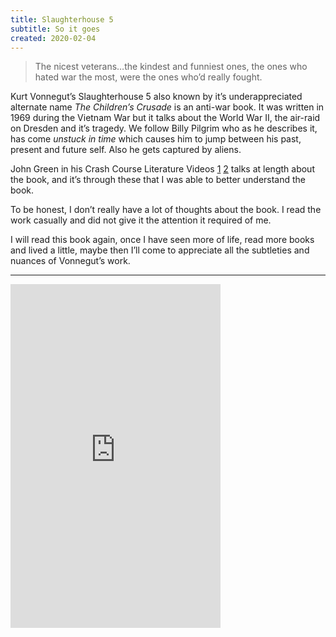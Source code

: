 ```yaml
---
title: Slaughterhouse 5
subtitle: So it goes
created: 2020-02-04
---
```


> The nicest veterans…the kindest and funniest ones, the ones who hated war the most, were the ones who’d really fought.

Kurt Vonnegut’s Slaughterhouse 5 also known by it’s underappreciated alternate name _The Children’s Crusade_ is an anti-war book. It was written in 1969 during the Vietnam War but it talks about the World War II, the air-raid on Dresden and it’s tragedy. We follow Billy Pilgrim who as he describes it, has come _unstuck in time_ which causes him to jump between his past, present and future self. Also he gets captured by aliens.

John Green in his Crash Course Literature Videos [1](#fn1) [2](#fn2) talks at length about the book, and it’s through these that I was able to better understand the book.

To be honest, I don’t really have a lot of thoughts about the book. I read the work casually and did not give it the attention it required of me.

I will read this book again, once I have seen more of life, read more books and lived a little, maybe then I’ll come to appreciate all the subtleties and nuances of Vonnegut’s work.

---
<iframe type="text/html" width="336" height="550" frameborder="0" allowfullscreen style="max-width:100%" src="https://read.amazon.in/kp/card?asin=B0074FF4PU&amp;preview=inline&amp;linkCode=kpe&amp;ref_=cm_sw_r_kb_dp_IaloEb72XGXAR">

---

1: <https://www.youtube.com/watch?v=F6g7S2W27Kc>[↩](#fnref1)

2: <https://www.youtube.com/watch?v=HyKhIiGKq5M>[↩](#fnref2)
